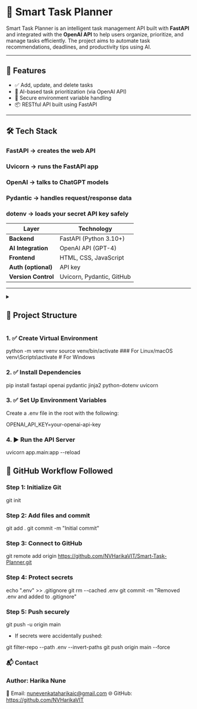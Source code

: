 # 🧠 Smart Task Planner

Smart Task Planner is an intelligent task management API built with **FastAPI** and integrated with the **OpenAI API** to help users organize, prioritize, and manage tasks efficiently. 
The project aims to automate task recommendations, deadlines, and productivity tips using AI.

---

## 🚀 Features

- ✅ Add, update, and delete tasks
- 🧠 AI-based task prioritization (via OpenAI API)
- 🔐 Secure environment variable handling
- 📦 RESTful API built using FastAPI

---

## 🛠️ Tech Stack

### FastAPI → creates the web API

### Uvicorn → runs the FastAPI app

### OpenAI → talks to ChatGPT models

### Pydantic → handles request/response data

### dotenv → loads your secret API key safely

| Layer          | Technology              |
|----------------|--------------------------|
| **Backend**     | FastAPI (Python 3.10+)   |
| **AI Integration** | OpenAI API (GPT-4)       |
| **Frontend**    | HTML, CSS, JavaScript |
| **Auth (optional)** | API key |
| **Version Control**       | Uvicorn, Pydantic, GitHub |

---

<details> 
  <summary>
    <h2> 📁 <b> Project Structure </b> </h2>
  </summary>
      Smart_Task_Planner/
│
├── templates/
│ └── index.html
│
├── .env # Secret keys and configs
├── .gitignore
├── README.md
└── file.py # FastAPI entry point
</details>

### 1. ✅ Create Virtual Environment
python -m venv venv
source venv/bin/activate        ### For Linux/macOS
venv\Scripts\activate           # For Windows

### 2. ✅ Install Dependencies
pip install fastapi openai pydantic jinja2 python-dotenv uvicorn

### 3. ✅ Set Up Environment Variables
Create a .env file in the root with the following:

OPENAI_API_KEY=your-openai-api-key

### 4. ▶️ Run the API Server
uvicorn app.main:app --reload

## 📌 GitHub Workflow Followed
### Step 1: Initialize Git
git init

### Step 2: Add files and commit
git add .
git commit -m "Initial commit"

### Step 3: Connect to GitHub
git remote add origin https://github.com/NVHarikaVIT/Smart-Task-Planner.git

### Step 4: Protect secrets
echo ".env" >> .gitignore
git rm --cached .env
git commit -m "Removed .env and added to .gitignore"

### Step 5: Push securely
git push -u origin main

- If secrets were accidentally pushed:

git filter-repo --path .env --invert-paths
git push origin main --force


### 📬 Contact

### Author: Harika Nune
📧 Email: nunevenkataharikaic@gmail.com
🌐 GitHub: https://github.com/NVHarikaVIT
